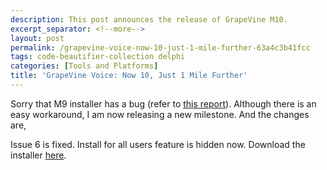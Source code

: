```yaml
---
description: This post announces the release of GrapeVine M10.
excerpt_separator: <!--more-->
layout: post
permalink: /grapevine-voice-now-10-just-1-mile-further-63a4c3b41fcc
tags: code-beautifier-collection delphi
categories: [Tools and Platforms]
title: 'GrapeVine Voice: Now 10, Just 1 Mile Further'
---
```

Sorry that M9 installer has a bug (refer to [this report](http://code.google.com/p/lextudio/issues/detail?id=6)). Although there is an easy workaround, I am now releasing a new milestone. And the changes are,

Issue 6 is fixed.
Install for all users feature is hidden now.
Download the installer [here](http://lextudio.googlecode.com/files/gv6.0.0.1010rc.zip).
<!--more-->

